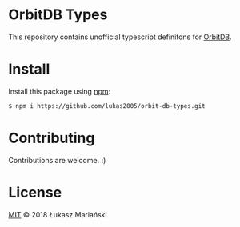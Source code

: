 # OrbitDB Types

This repository contains unofficial typescript definitons for [OrbitDB](https://github.com/orbitdb/orbit-db).

# Install

Install this package using [npm](https://github.com/orbitdb/orbit-db-types):

```sh
$ npm i https://github.com/lukas2005/orbit-db-types.git
```

# Contributing

Contributions are welcome. :)

# License

[MIT](LICENSE) © 2018 Łukasz Mariański

